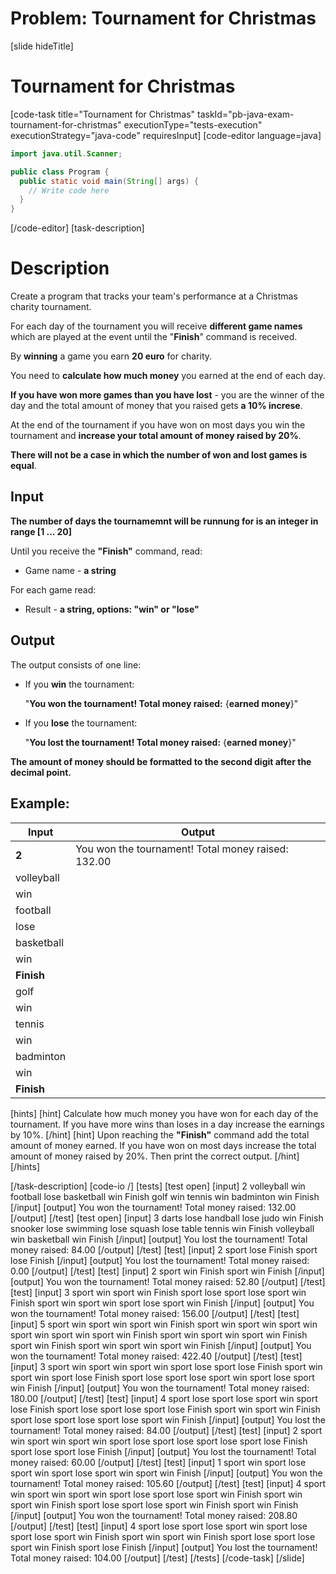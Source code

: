 # Problem: Tournament for Christmas
[slide hideTitle]
# Tournament for Christmas
[code-task title="Tournament for Christmas" taskId="pb-java-exam-tournament-for-christmas" executionType="tests-execution" executionStrategy="java-code" requiresInput]
[code-editor language=java]
```java 
import java.util.Scanner;

public class Program {
  public static void main(String[] args) {
    // Write code here
  }
}
```
[/code-editor]
[task-description]
# Description

Create a program that tracks your team's performance at a Christmas charity tournament.

For each day of the tournament you will receive **different game names** which are played at the event until the "**Finish**" command is received.

By **winning** a game you earn **20 euro** for charity. 

You need to **calculate how much money** you earned at the end of each day. 

**If you have won more games than you have lost** - you are the winner of the day and the total amount of money that you raised gets **a 10% increse**.

At the end of the tournament if you have won on most days you win the tournament and **increase your total amount of money raised by 20%**.

**There will not be a case in which the number of won and lost games is equal**.

## Input

**The number of days the tournamemnt will be runnung for is an integer in range [1 ... 20]**

Until you receive the **"Finish"** command, read:

  - Game name - **a string**

For each game read:

  * Result - **a string, options: "win" or "lose"**


## Output

The output consists of one line:

- If you **win** the tournament:

     "**You won the tournament! Total money raised:** \{**earned money**\}"

- If you **lose** the tournament:

    "**You lost the tournament! Total money raised:** \{**earned money**\}"

**The amount of money should be formatted to the second digit after the decimal point.**

## Example:

| **Input** | **Output** |
| --- | --- | 
| **2** | You won the tournament! Total money raised: 132.00 |
| volleyball | |
| win | | 
| football | |
| lose | |
| basketball | |
| win | |
| **Finish** | |
| golf | | 
| win | |
| tennis | |
| win | |
| badminton | |
| win | |
| **Finish** | |

[hints]
[hint]
Calculate how much money you have won for each day of the tournament. If you have more wins than loses in a day increase the earnings by 10%.
[/hint]
[hint]
Upon reaching the **"Finish"** command add the total amount of money earned. If you have won on most days increase the total amount of money raised by 20%. Then print the correct output.
[/hint]
[/hints]

[/task-description]
[code-io /]
[tests]
[test open]
[input]
2
volleyball
win
football
lose
basketball
win
Finish
golf
win
tennis
win
badminton
win
Finish
[/input]
[output]
You won the tournament! Total money raised: 132.00
[/output]
[/test]
[test open]
[input]
3
darts
lose
handball
lose
judo
win
Finish
snooker
lose
swimming
lose
squash
lose
table tennis
win
Finish
volleyball
win
basketball
win
Finish
[/input]
[output]
You lost the tournament! Total money raised: 84.00
[/output]
[/test]
[test]
[input]
2
sport
lose
Finish
sport
lose
Finish
[/input]
[output]
You lost the tournament! Total money raised: 0.00
[/output]
[/test]
[test]
[input]
2
sport
win
Finish
sport
win
Finish
[/input]
[output]
You won the tournament! Total money raised: 52.80
[/output]
[/test]
[test]
[input]
3
sport
win
sport
win
Finish
sport
lose
sport
lose
sport
win
Finish
sport
win
sport
win
sport
lose
sport
win
Finish
[/input]
[output]
You won the tournament! Total money raised: 156.00
[/output]
[/test]
[test]
[input]
5
sport
win
sport
win
sport
win
Finish
sport
win
sport
win
sport
win
sport
win
sport
win
sport
win
Finish
sport
win
sport
win
sport
win
Finish
sport
win
Finish
sport
win
sport
win
sport
win
Finish
[/input]
[output]
You won the tournament! Total money raised: 422.40
[/output]
[/test]
[test]
[input]
3
sport
win
sport
win
sport
win
sport
lose
sport
lose
Finish
sport
win
sport
win
sport
lose
Finish
sport
lose
sport
lose
sport
win
sport
lose
sport
win
Finish
[/input]
[output]
You won the tournament! Total money raised: 180.00
[/output]
[/test]
[test]
[input]
4
sport
lose
sport
lose
sport
win
sport
lose
Finish
sport
lose
sport
lose
sport
lose
Finish
sport
win
sport
win
Finish
sport
lose
sport
lose
sport
lose
sport
win
Finish
[/input]
[output]
You lost the tournament! Total money raised: 84.00
[/output]
[/test]
[test]
[input]
2
sport
win
sport
win
sport
win
sport
lose
sport
lose
sport
lose
sport
lose
Finish
sport
lose
sport
lose
Finish
[/input]
[output]
You lost the tournament! Total money raised: 60.00
[/output]
[/test]
[test]
[input]
1
sport
win
sport
lose
sport
win
sport
lose
sport
win
sport
win
Finish
[/input]
[output]
You won the tournament! Total money raised: 105.60
[/output]
[/test]
[test]
[input]
4
sport
win
sport
win
sport
win
sport
lose
sport
lose
sport
win
Finish
sport
win
sport
win
Finish
sport
lose
sport
lose
sport
win
Finish
sport
win
Finish
[/input]
[output]
You won the tournament! Total money raised: 208.80
[/output]
[/test]
[test]
[input]
4
sport
lose
sport
lose
sport
win
sport
lose
sport
lose
sport
win
Finish
sport
win
sport
win
Finish
sport
lose
sport
lose
sport
win
Finish
sport
lose
Finish
[/input]
[output]
You lost the tournament! Total money raised: 104.00
[/output]
[/test]
[/tests]
[/code-task]
[/slide]
